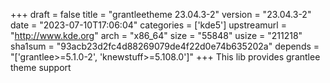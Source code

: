 +++
draft = false
title = "grantleetheme 23.04.3-2"
version = "23.04.3-2"
date = "2023-07-10T17:06:04"
categories = ['kde5']
upstreamurl = "http://www.kde.org"
arch = "x86_64"
size = "55848"
usize = "211218"
sha1sum = "93acb23d2fc4d88269079de4f22d0e74b635202a"
depends = "['grantlee>=5.1.0-2', 'knewstuff>=5.108.0']"
+++
This lib provides grantlee theme support